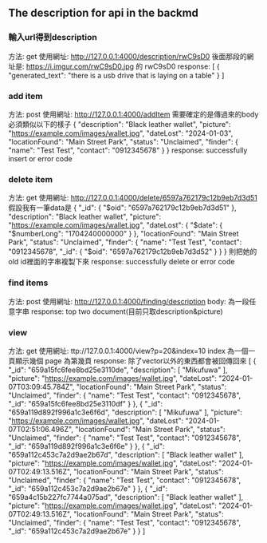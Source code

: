 ## The description for api in the backmd 

### 輸入url得到description
方法: get
使用網址: http://127.0.0.1:4000/description/rwC9sD0
後面那段的網址是: https://i.imgur.com/rwC9sD0.jpg  的 rwC9sD0
response: 
[
    {
        "generated_text": "there is a usb drive that is laying on a table"
    }
]

### add item
方法: post 
使用網址: http://127.0.0.1:4000/addItem
需要確定的是傳過來的body必須類似以下的樣子
{
    "description": "Black leather wallet",
    "picture": "https://example.com/images/wallet.jpg",
    "dateLost": "2024-01-03",
    "locationFound": "Main Street Park",
    "status": "Unclaimed",
    "finder": {
        "name": "Test Test",
        "contact": "0912345678"
    }
}
response: successfully insert or error code

### delete item
方法: get
使用網址: http://127.0.0.1:4000/delete/6597a762179c12b9eb7d3d51
假設我有一筆data是
{
    "_id": {
        "$oid": "6597a762179c12b9eb7d3d51"
    },
    "description": "Black leather wallet",
    "picture": "https://example.com/images/wallet.jpg",
    "dateLost": {
        "$date": {
            "$numberLong": "1704240000000"
        }
    },
    "locationFound": "Main Street Park",
    "status": "Unclaimed",
    "finder": {
        "name": "Test Test",
        "contact": "0912345678",
        "_id": {
            "$oid": "6597a762179c12b9eb7d3d52"
        }
    }
}
則把她的old id裡面的字串複製下來
response: successfully delete or error code

### find items
方法: post 
使用網址: http://127.0.0.1:4000/finding/description
body: 為一段任意字串
response: top two document(目前只取description&picture)

### view
方法: get
使用網址: ttp://127.0.0.1:4000/view?p=20&index=10
index 為一個一頁顯示幾個 page 為第幾頁
response: 除了vector以外的東西都會被回傳回來
[
    {
        "_id": "659a15fc6fee8bd25e3110de",
        "description": [
            "Mikufuwa"
        ],
        "picture": "https://example.com/images/wallet.jpg",
        "dateLost": "2024-01-07T03:09:45.784Z",
        "locationFound": "Main Street Park",
        "status": "Unclaimed",
        "finder": {
            "name": "Test Test",
            "contact": "0912345678",
            "_id": "659a15fc6fee8bd25e3110df"
        }
    },
    {
        "_id": "659a119d892f996a1c3e6f6d",
        "description": [
            "Mikufuwa"
        ],
        "picture": "https://example.com/images/wallet.jpg",
        "dateLost": "2024-01-07T02:51:06.496Z",
        "locationFound": "Main Street Park",
        "status": "Unclaimed",
        "finder": {
            "name": "Test Test",
            "contact": "0912345678",
            "_id": "659a119d892f996a1c3e6f6e"
        }
    },
    {
        "_id": "659a112c453c7a2d9ae2b67d",
        "description": [
            "Black leather wallet"
        ],
        "picture": "https://example.com/images/wallet.jpg",
        "dateLost": "2024-01-07T02:49:13.516Z",
        "locationFound": "Main Street Park",
        "status": "Unclaimed",
        "finder": {
            "name": "Test Test",
            "contact": "0912345678",
            "_id": "659a112c453c7a2d9ae2b67e"
        }
    },
    {
        "_id": "659a4c15b227fc7744a075ad",
        "description": [
            "Black leather wallet"
        ],
        "picture": "https://example.com/images/wallet.jpg",
        "dateLost": "2024-01-07T02:49:13.516Z",
        "locationFound": "Main Street Park",
        "status": "Unclaimed",
        "finder": {
            "name": "Test Test",
            "contact": "0912345678",
            "_id": "659a112c453c7a2d9ae2b67e"
        }
    }
]